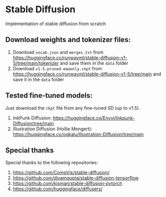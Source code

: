# Stable Diffusion
Implementation of stable diffusion from scratch

## Download weights and tokenizer files:

1. Download `vocab.json` and `merges.txt` from https://huggingface.co/runwayml/stable-diffusion-v1-5/tree/main/tokenizer and save them in the `data` folder
2. Download `v1-5-pruned-emaonly.ckpt` from https://huggingface.co/runwayml/stable-diffusion-v1-5/tree/main and save it in the `data` folder

## Tested fine-tuned models:

Just download the `ckpt` file from any fine-tuned SD (up to v1.5).

1. InkPunk Diffusion: https://huggingface.co/Envvi/Inkpunk-Diffusion/tree/main
2. Illustration Diffusion (Hollie Mengert): https://huggingface.co/ogkalu/Illustration-Diffusion/tree/main

## Special thanks

Special thanks to the following repositories:
1. https://github.com/CompVis/stable-diffusion/
1. https://github.com/divamgupta/stable-diffusion-tensorflow
1. https://github.com/kjsman/stable-diffusion-pytorch
1. https://github.com/huggingface/diffusers/
